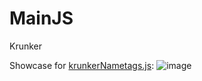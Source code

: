# MainJS
Krunker


Showcase for [krunkerNametags.js](https://raw.githubusercontent.com/TheUserSOS/MainJS/main/krunkerNametags.js):
![image](https://github.com/Pingurus1995/MainJS/assets/145508053/493e1f76-55a7-446b-a0c4-8c845a063acd)

